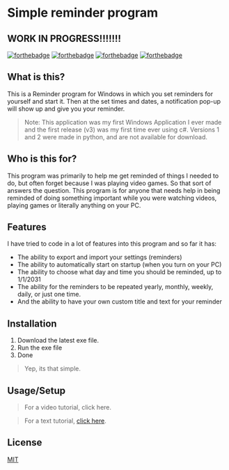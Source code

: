 # Simple reminder program
## WORK IN PROGRESS!!!!!!!
[![forthebadge](https://forthebadge.com/images/badges/made-with-c-sharp.svg)](https://forthebadge.com)
[![forthebadge](https://forthebadge.com/images/badges/0-percent-optimized.svg)](https://forthebadge.com)
[![forthebadge](https://forthebadge.com/images/badges/you-didnt-ask-for-this.svg)](https://forthebadge.com)
[![forthebadge](https://forthebadge.com/images/badges/powered-by-jeffs-keyboard.svg)](https://forthebadge.com)

## What is this?

This is a Reminder program for Windows in which you set reminders for yourself and start it. Then at the set times and dates, a notification pop-up will show up and give you your reminder.

> Note: This application was my first Windows Application I ever made and the first release (v3) was my first time ever using c#. Versions 1 and 2 were made in python, and are not available for download.

## Who is this for?

This program was primarily to help me get reminded of things I needed to do, but often forget because I was playing video games. So that sort of answers the question. This program is for anyone that needs help in being reminded of doing something important while you were watching videos, playing games or literally anything on your PC.

## Features

I have tried to code in a lot of features into this program and so far it has:

* The ability to export and import your settings (reminders)
* The ability to automatically start on startup (when you turn on your PC)
* The ability to choose what day and time you should be reminded, up to 1/1/2031
* The ability for the reminders to be repeated yearly, monthly, weekly, daily, or just one time.
* And the ability to have your own custom title and text for your reminder

## Installation

1. Download the latest exe file.
2. Run the exe file
3. Done

> Yep, its that simple.

## Usage/Setup

> For a video tutorial, click here.

> For a text tutorial, [click here](https://github.com/6gh/ReminderProgram/blob/master/tutorial.md).

## License
[MIT](https://github.com/6gh/ReminderProgram/blob/master/LICENSE)
